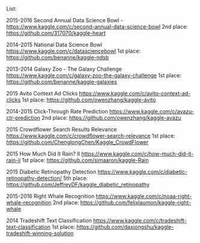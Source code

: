 List:

2015-2016 Second Annual Data Science Bowl - https://www.kaggle.com/c/second-annual-data-science-bowl
2nd place: https://github.com/317070/kaggle-heart

2014-2015 National Data Science Bowl https://www.kaggle.com/c/datasciencebowl
1st place: https://github.com/benanne/kaggle-ndsb

2013-2014 Galaxy Zoo - The Galaxy Challenge https://www.kaggle.com/c/galaxy-zoo-the-galaxy-challenge
1st place: https://github.com/benanne/kaggle-galaxies

2015 Avito Context Ad Clicks https://www.kaggle.com/c/avito-context-ad-clicks
1st place: https://github.com/owenzhang/kaggle-avito

2014-2015 Click-Through Rate Prediction https://www.kaggle.com/c/avazu-ctr-prediction
2nd place: https://github.com/owenzhang/kaggle-avazu

2015 Crowdflower Search Results Relevance https://www.kaggle.com/c/crowdflower-search-relevance
1st place: https://github.com/ChenglongChen/Kaggle_CrowdFlower

2015 How Much Did It Rain? II https://www.kaggle.com/c/how-much-did-it-rain-ii
1st place: https://github.com/simaaron/kaggle-Rain

2015 Diabetic Retinopathy Detection https://www.kaggle.com/c/diabetic-retinopathy-detection/
5th place: https://github.com/JeffreyDF/kaggle_diabetic_retinopathy

2015-2016 Right Whale Recognition https://www.kaggle.com/c/noaa-right-whale-recognition
2nd place: https://github.com/felixlaumon/kaggle-right-whale

2014 Tradeshift Text Classification https://www.kaggle.com/c/tradeshift-text-classification
1st place: https://github.com/daxiongshu/kaggle-tradeshift-winning-solution
